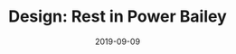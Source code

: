 ---
layout: art-post
title: "Design: Rest in Power Bailey"
images:
  - public_id: portfolio/rest-in-power-bailey
categories: [art, digital]
tags: [vector, illustration, color, trans]
date: 2019-09-09
---